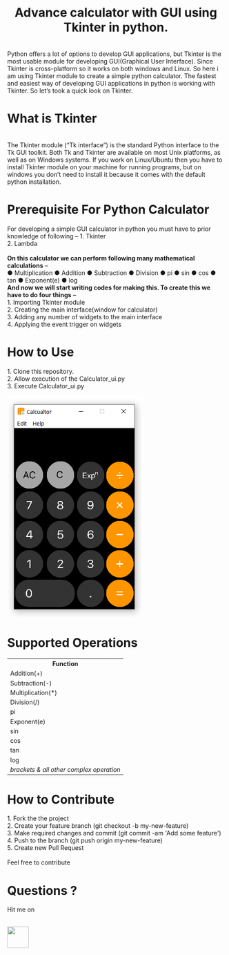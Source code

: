 <center><h1>Advance calculator with GUI using Tkinter in python.</h1></center>
<br>
Python offers a lot of options to develop  GUI applications, but Tkinter is the most usable module for developing GUI(Graphical User Interface). Since Tkinter is cross-platform so it works on both windows and Linux. So here i am using Tkinter module to create a simple python calculator.
The fastest and easiest way of developing GUI applications in python is working with Tkinter. So let’s took a quick look on Tkinter.

<h1>What is Tkinter</h1><br>
The Tkinter module (“Tk interface”) is the standard Python interface to the Tk GUI toolkit.
Both Tk and Tkinter are available on most Unix platforms, as well as on Windows systems.
If you work on Linux/Ubuntu then you have to install Tkinter module on your machine for running programs, but on windows you don’t need to install it because it comes with the default python installation.
<br>
<h1>Prerequisite For Python Calculator</h1>
For developing a simple GUI calculator in python you must have to prior knowledge of following –
1. Tkinter<br>
2. Lambda<br>
<br>
<b>On this calculator we can perform following many mathematical calculations</b> –<br>
&#9679 Multiplication
&#9679 Addition
&#9679 Subtraction
&#9679 Division
&#9679 pi
&#9679 sin
&#9679 cos
&#9679 tan
&#9679 Exponent(e)
&#9679 log
<br>
<b>And now we will start writing codes for making this. To create this we have to do four things</b> –<br>
1. Importing Tkinter module<br>
2. Creating the main interface(window for calculator)<br>
3. Adding any number of widgets to the main interface<br>
4. Applying the event trigger on widgets

<br>
<h1>How to Use</h1>
<p>
1. Clone this repository.<br>
2. Allow execution of the Calculator_ui.py<br>
3. Execute Calculator_ui.py<br>
</p>
<img src="images/Screenshot (4).png">
<br>
<h1>Supported Operations</h1>

<table>
  <tr>
  <th>Function</th>
  </tr>
  <tr>
  <td>Addition(+)</td>
  </tr>
  <tr>
  <td>Subtraction(-)</td>
  </tr>
  <tr>
  <td>Multiplication(*)</td>
  </tr>
  <tr>
  <td>Division(/)</td>
  </tr>
  <tr>
  <td>pi</td>
  </tr>
  <tr>
  <td>Exponent(e)</td>
  </tr>
  <tr>
  <td>sin</td>
  </tr>
  <tr>
  <td>cos</td>
  </tr>
   <tr>
  <td>tan</td>
  </tr>
  <tr>
  <td>log</td>
  </tr>
  <tr>
  <td><i>brackets & all other complex operation</i></td>
  </tr>
</table>



<h1>How to Contribute</h1>
<p>
1. Fork the the project<br>
2. Create your feature branch (git checkout -b my-new-feature)<br>
3. Make required changes and commit (git commit -am 'Add some feature')<br>
4. Push to the branch (git push origin my-new-feature)<br>
5. Create new Pull Request<br>
<br>
  Feel free to contribute
</p>
 
<h1>Questions ?</h1>
<p>Hit me on</p><br>
<a href="https://instagram.com/thedineshyadav"><img src="https://www.freepnglogos.com/uploads/instagram-logo-png-transparent-0.png" height="50" width="50"></a>
